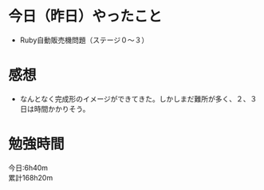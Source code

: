 # 今日（昨日）やったこと
* Ruby自動販売機問題（ステージ０〜３）

# 感想
* なんとなく完成形のイメージができてきた。しかしまだ難所が多く、２、３日は時間かかりそう。

# 勉強時間
今日:6h40m  
累計168h20m
